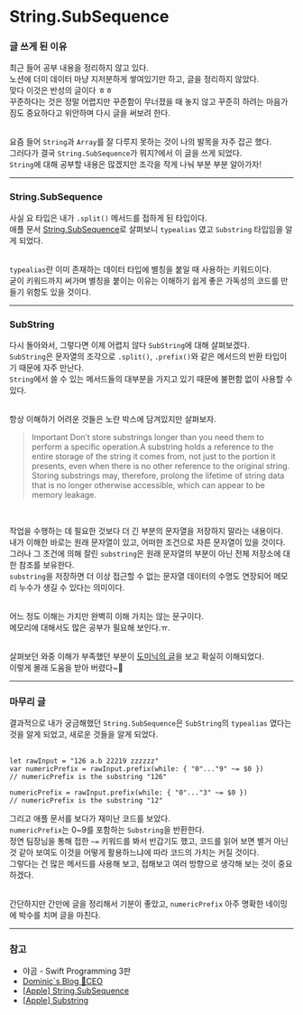 # String.SubSequence
### 글 쓰게 된 이유
최근 들어 공부 내용을 정리하지 않고 있다.    
노션에 더미 데이터 마냥 지저분하게 쌓여있기만 하고, 글을 정리하지 않았다.   
맞다 이것은 반성의 글이다 ㅎㅎ   
꾸준하다는 것은 정말 어렵지만 꾸준함이 무너졌을 때 놓지 않고 꾸준히 하려는 마음가짐도 중요하다고 위안하며 다시 글을 써보려 한다.   
<br>

요즘 들어 `String`과 `Array`를 잘 다루지 못하는 것이 나의 발목을 자주 잡곤 했다.   
그러다가 결국 `String.SubSequence`가 뭐지?에서 이 글을 쓰게 되었다.   
`String`에 대해 공부할 내용은 많겠지만 조각을 작게 나눠 부분 부분 알아가자!   

---
### String.SubSequence
사실 요 타입은 내가 `.split()` 메서드를 접하게 된 타입이다.   
애플 문서 [String.SubSequence](https://developer.apple.com/documentation/swift/string/subsequence)로 살펴보니 `typealias` 였고 `Substring` 타입임을 알게 되었다.   
<br>

`typealias`란 이미 존재하는 데이터 타입에 별칭을 붙일 때 사용하는 키워드이다.   
굳이 키워드까지 써가며 별칭을 붙이는 이유는 이해하기 쉽게 좋은 가독성의 코드를 만들기 위함도 있을 것이다.   

---
### SubString
다시 돌아와서, 그렇다면 이제 어렵지 않다 `SubString`에 대해 살펴보겠다.   
`SubString`은 문자열의 조각으로  `.split()`, `.prefix()`와 같은 메서드의 반환 타입이기 때문에 자주 만난다.  
`String`에서 쓸 수 있는 메서드들의 대부분을 가지고 있기 때문에 불편함 없이 사용할 수 있다.   
<br>

항상 이해하기 어려운 것들은 노란 박스에 담겨있지만 살펴보자.   
> Important
> Don’t store substrings longer than you need them to perform a specific operation.A substring holds a reference to the entire storage of the string it comes from, not just to the portion it presents, even when there is no other reference to the original string. Storing substrings may, therefore, prolong the lifetime of string data that is no longer otherwise accessible, which can appear to be memory leakage.   
<br>

작업을 수행하는 데 필요한 것보다 더 긴 부분의 문자열을 저장하지 말라는 내용이다.    
내가 이해한 바로는 원래 문자열이 있고, 어떠한 조건으로 자른 문자열이 있을 것이다.    
그러나 그 조건에 의해 잘린 `substring`은 원래 문자열의 부분이 아닌 전체 저장소에 대한 참조를 보유한다.   
`substring`을 저장하면 더 이상 접근할 수 없는 문자열 데이터의 수명도 연장되어 메모리 누수가 생길 수 있다는 의미이다.   
<br>

어느 정도 이해는 가지만 완벽히 이해 가지는 않는 문구이다.   
메모리에 대해서도 많은 공부가 필요해 보인다.ㅠ.   
<br>

살펴보던 와중 이해가 부족했던 부분이 [도미닉의 글](https://appleceo.github.io/2019/06/20/substring/)을 보고 확실히 이해되었다.   
이렇게 몰래 도움을 받아 버렸다~🙇   

---
### 마무리 글
결과적으로 내가 궁금해했던 `String.SubSequence`은 `SubString`의 `typealias` 였다는 것을 알게 되었고, 새로운 것들을 알게 되었다.  
<br>

```
let rawInput = "126 a.b 22219 zzzzzz"
var numericPrefix = rawInput.prefix(while: { "0"..."9" ~= $0 })
// numericPrefix is the substring "126"

numericPrefix = rawInput.prefix(while: { "0"..."3" ~= $0 })
// numericPrefix is the substring "12"
```   
그리고 애플 문서를 보다가 재미난 코드를 보았다.   
`numericPrefix`는 0~9를 포함하는 `Substring`을 반환한다.   
정연 팀장님을 통해 접한 `~=` 키워드를 봐서 반갑기도 했고, 코드를 읽어 보면 별거 아닌 것 같아 보여도 이것을 어떻게 활용하느냐에 따라 코드의 가치는 커질 것이다.   
그렇다는 건 많은 메서드를 사용해 보고, 접해보고 여러 방향으로 생각해 보는 것이 중요하겠다.   
<br>

간단하지만 간만에 글을 정리해서 기분이 좋았고, `numericPrefix` 아주 명확한 네이밍에 박수를 치며 글을 마친다.   

---
### 참고
- 야곰 - Swift Programming 3판
- [Dominic`s  Blog 🍎CEO](https://appleceo.github.io/2019/06/20/substring/)
- [[Apple] String.SubSequence](https://developer.apple.com/documentation/swift/string/subsequence)
- [[Apple] Substring](https://developer.apple.com/documentation/swift/substring)
